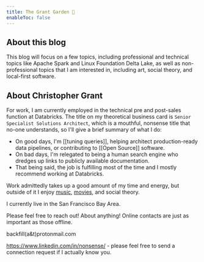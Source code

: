 ```yaml
---
title: The Grant Garden 🌼
enableToc: false
---
```


## About this blog

This blog will focus on a few topics, including professional and technical topics like Apache Spark and Linux Foundation Delta Lake, as well as non-professional topics that I am interested in, including art, social theory, and local-first software.


## About Christopher Grant

For work, I am currently employed in the technical pre and post-sales function at Databricks. The title on my theoretical business card is `Senior Specialist Solutions Architect`, which is a mouthful, nonsense title that no-one understands, so I'll give a brief summary of what I do: 
- On good days, I'm [[tuning queries]], helping architect production-ready data pipelines, or contributing to [[Open Source]] software.
- On bad days, I'm relegated to being a human search engine who dredges up links to publicly available documentation. 
- That being said, the job is fulfilling most of the time and I mostly recommend working at Databricks.

Work admittedly takes up a good amount of my time and energy, but outside of it I enjoy [music](https://www.youtube.com/watch?v=qdmbbiMRe48), [movies](https://www.imdb.com/title/tt0096256/), and social theory.

I currently live in the San Francisco Bay Area.

Please feel free to reach out! About anything! Online contacts are just as important as those offline.

backfill(a&t)protonmail.com

https://www.linkedin.com/in/nonsense/ - please feel free to send a connection request if I actually know you.
